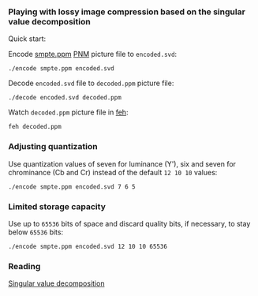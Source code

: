 ### Playing with lossy image compression based on the singular value decomposition

Quick start:

Encode [smpte.ppm](smpte.ppm) [PNM](https://en.wikipedia.org/wiki/Netpbm) picture file to ```encoded.svd```:

```
./encode smpte.ppm encoded.svd
```

Decode ```encoded.svd``` file to ```decoded.ppm``` picture file:

```
./decode encoded.svd decoded.ppm
```

Watch ```decoded.ppm``` picture file in [feh](https://feh.finalrewind.org/):

```
feh decoded.ppm
```

### Adjusting quantization

Use quantization values of seven for luminance (Y'), six and seven for chrominance (Cb and Cr) instead of the default ```12 10 10``` values:

```
./encode smpte.ppm encoded.svd 7 6 5
```

### Limited storage capacity

Use up to ```65536``` bits of space and discard quality bits, if necessary, to stay below ```65536``` bits:

```
./encode smpte.ppm encoded.svd 12 10 10 65536
```

### Reading

[Singular value decomposition](https://en.wikipedia.org/wiki/Singular_value_decomposition)

